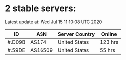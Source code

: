 # 2 stable servers:

Latest update at: Wed Jul 15 11:10:08 UTC 2020

| ID | ASN | Server Country | Online |
| -- | --- | -------------- | ------ |
| #.D09B | AS174 | United States | 123 hrs |
| #.59DE | AS16509 | United States | 55 hrs |

